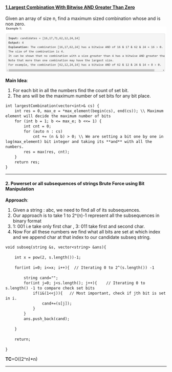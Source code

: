 #### [1.Largest Combination With Bitwise AND Greater Than Zero](https://leetcode.com/contest/weekly-contest-293/problems/largest-combination-with-bitwise-and-greater-than-zero/)
Given an array of size n, find a maximum sized combination whose and is non zero. 
![BM1](https://github.com/bathejaakshay/Competitive-Problems-in-C-/blob/master/Images/bm1.png?raw=true)

**Main Idea**:
1. For each bit in all the numbers find the count of set bit.
2. The ans will be the maximum number of set bits for any bit place.

```
int largestCombination(vector<int>& cs) {
    int res = 0, max_e = *max_element(begin(cs), end(cs)); \\ Maximum element will decide the maximum number of bits
    for (int b = 1; b <= max_e; b <<= 1) { 
        int cnt = 0;
        for (auto n : cs)
            cnt += (n & b) > 0; \\ We are setting a bit one by one in log(max_element) bit integer and taking its **and** with all the numbers.
        res = max(res, cnt);
    }
    return res;
}
```
---

#### 2. Powerset or all subsequences of strings Brute Force using Bit Manipulation
**Approach**:
1. Given a string : abc, we need to find all of its subsequences.
2. Our approach is to take 1 to 2^(n)-1 represent all the subsequences in binary format
3. 1: 001 i.e take only first char , 3: 011 take first and second char.
4. Now For all these numbers we find what all bits are set at which index and we append char at that index to our candidate subseq string.

```
void subseq(string &s, vector<string> &ans){

	int x = pow(2, s.length())-1;

	for(int i=0; i<=x; i++){  // Iterating 0 to 2^(s.length()) -1

		string cand="";
		for(int j=0; j<s.length(); j++){	// Iterating 0 to s.length() -1 to compare check set bits
			if(i&(1<<j)){   // Most important, check if jth bit is set in i.
				cand+=(s[j]);
			}
		}
		ans.push_back(cand);

	}

	return;

}
```
**TC**=O((2^n)*n)

---
